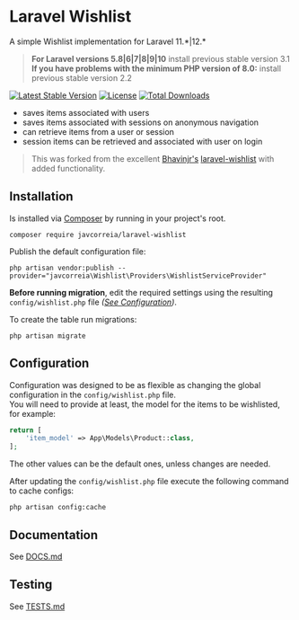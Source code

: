 # Laravel Wishlist

A simple Wishlist implementation for Laravel 11.\*|12.\*
> **For Laravel versions 5.8|6|7|8|9|10** install previous stable version 3.1  
> **If you have problems with the minimum PHP version of 8.0:** install previous stable version 2.2

[![Latest Stable Version](https://poser.pugx.org/javcorreia/laravel-wishlist/v/stable?format=flat-square)](https://packagist.org/packages/javcorreia/laravel-wishlist)
[![License](https://poser.pugx.org/javcorreia/laravel-wishlist/license?format=flat-square)](https://packagist.org/packages/javcorreia/laravel-wishlist)
[![Total Downloads](http://poser.pugx.org/javcorreia/laravel-wishlist/downloads)](https://packagist.org/packages/javcorreia/laravel-wishlist)

- saves items associated with users
- saves items associated with sessions on anonymous navigation
- can retrieve items from a user or session
- session items can be retrieved and associated with user on login

> This was forked from the excellent [Bhavinjr's](https://github.com/bhavinjr) [laravel-wishlist](https://github.com/bhavinjr/laravel-wishlist) with added functionality.

## Installation

Is installed via [Composer](http://getcomposer.org) by running in your project's root.  
```shell
composer require javcorreia/laravel-wishlist
```

Publish the default configuration file:
```shell
php artisan vendor:publish --provider="javcorreia\Wishlist\Providers\WishlistServiceProvider"
```
**Before running migration**, edit the required settings using the resulting `config/wishlist.php` file _([See Configuration](#Configuration))_.

To create the table run migrations:
```shell
php artisan migrate
```

## Configuration 

Configuration was designed to be as flexible as changing the global configuration in the `config/wishlist.php` file.  
You will need to provide at least, the model for the items to be wishlisted, for example:  
```php
return [
    'item_model' => App\Models\Product::class,
];
```
The other values can be the default ones, unless changes are needed.
  
After updating the `config/wishlist.php` file execute the following command to cache configs:  
```shell
php artisan config:cache
```

## Documentation
See [DOCS.md](DOCS.md)

## Testing
See [TESTS.md](TESTS.md)
